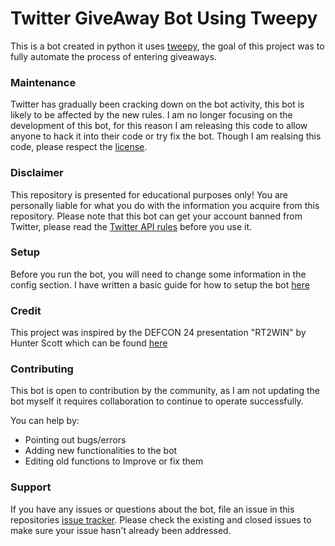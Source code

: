 # Twitter GiveAway Bot Using Tweepy

This is a bot created in python it uses [tweepy](https://github.com/tweepy/tweepy), the goal of this project was to fully automate the process of entering giveaways.


### Maintenance 
Twitter has gradually been cracking down on the bot activity, this bot is likely to be affected by the new rules. I am no longer focusing on the development of this bot, for this reason I am releasing this code to allow anyone to hack it into their code or try fix the bot. Though I am realsing this code, please respect the [license](https://github.com/TravisPooley/Twitter-Giveaway-Bot/blob/add-license-1/LICENSE).

### Disclaimer
This repository is presented for educational purposes only! You are personally liable for what you do with the information you acquire from this repository. Please note that this bot can get your account banned from Twitter, please read the [Twitter API rules](https://help.twitter.com/en/rules-and-policies/twitter-automation) before you use it.

### Setup
Before you run the bot, you will need to change some information in the config section. I have written a basic guide for how to setup the bot [here](https://github.com/TravisPooley/Twitter-Giveaway-Bot/blob/master/SetupGuide.md)

### Credit
This project was inspired by the DEFCON 24 presentation "RT2WIN" by Hunter Scott which can be found [here](https://www.youtube.com/watch?v=iAOOdYsK7MM)

### Contributing
This bot is open to contribution by the community, as  I am not updating the bot myself it requires collaboration to continue to operate successfully.

You can help by:
* Pointing out bugs/errors
* Adding new functionalities to the bot
* Editing old functions to Improve or fix them

### Support
If you have any issues or questions about the bot, file an issue in this repositories [issue tracker](https://github.com/TravisPooley/Twitter-Giveaway-Bot/issues). Please check the existing and closed issues to make sure your issue hasn't already been addressed.
